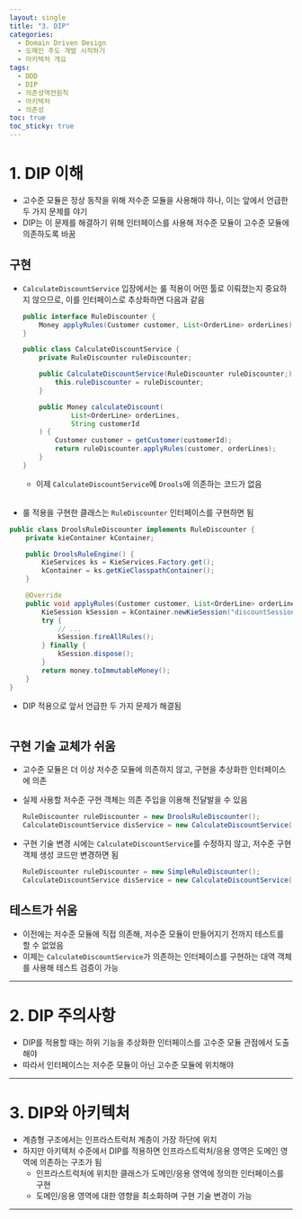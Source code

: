 ```yaml
---
layout: single
title: "3. DIP"
categories:
  - Domain Driven Design
  - 도메인 주도 개발 시작하기
  - 아키텍처 개요
tags:
  - DDD
  - DIP
  - 의존성역전원칙
  - 아키텍처
  - 의존성
toc: true
toc_sticky: true
---
```


# 1. DIP 이해

- 고수준 모듈은 정상 동작을 위해 저수준 모듈을 사용해야 하나, 이는 앞에서 언급한 두 가지 문제를 야기
- DIP는 이 문제를 해결하기 위해 인터페이스를 사용해 저수준 모듈이 고수준 모듈에 의존하도록 바꿈

## 구현

- `CalculateDiscountService` 입장에서는 룰 적용이 어떤 툴로 이뤄졌는지 중요하지 않으므로, 이를 인터페이스로 추상화하면 다음과 같음
    
    ```java
    public interface RuleDiscounter {
        Money applyRules(Customer customer, List<OrderLine> orderLines);
    }
    ```
    
    ```java
    public class CalculateDiscountService {
        private RuleDiscounter ruleDiscounter;
    
        public CalculateDiscountService(RuleDiscounter ruleDiscounter;) {
            this.ruleDiscounter = ruleDiscounter;
        }
    
        public Money calculateDiscount(
    		    List<OrderLine> orderLines, 
    		    String customerId
        ) {
            Customer customer = getCustomer(customerId);
            return ruleDiscounter.applyRules(customer, orderLines);
        }
    }
    ```
    
    - 이제 `CalculateDiscountService`에 `Drools`에 의존하는 코드가 없음
    <br><br>

- 룰 적용을 구현한 클래스는 `RuleDiscounter` 인터페이스를 구현하면 됨

```java
public class DroolsRuleDiscounter implements RuleDiscounter {
    private kieContainer kContainer;

    public DroolsRuleEngine() {
        KieServices ks = KieServices.Factory.get();
        kContainer = ks.getKieClasspathContainer();
    }

    @Override
    public void applyRules(Customer customer, List<OrderLine> orderLines) {
        KieSession kSession = kContainer.newKieSession("discountSession");
        try {
            // ...
            kSession.fireAllRules();
        } finally {
            kSession.dispose();
        }
        return money.toImmutableMoney();
    }
}
```

- DIP 적용으로 앞서 언급한 두 가지 문제가 해결됨
<br><br>

## 구현 기술 교체가 쉬움

- 고수준 모듈은 더 이상 저수준 모듈에 의존하지 않고, 구현을 추상화한 인터페이스에 의존
- 실제 사용할 저수준 구현 객체는 의존 주입을 이용해 전달발을 수 있음
    
    ```java
    RuleDiscounter ruleDiscounter = new DroolsRuleDiscounter();
    CalculateDiscountService disService = new CalculateDiscountService(ruleDiscounter);
    ```
    

- 구현 기술 변경 시에는 `CalculateDiscountService`를 수정하지 않고, 저수준 구현 객체 생성 코드만 변경하면 됨
    
    ```java
    RuleDiscounter ruleDiscounter = new SimpleRuleDiscounter();
    CalculateDiscountService disService = new CalculateDiscountService(ruleDiscounter);
    ```
    

## 테스트가 쉬움

- 이전에는 저수준 모듈에 직접 의존해, 저수준 모듈이 만들어지기 전까지 테스트를 할 수 없었음
- 이제는 `CalculateDiscountService`가 의존하는 인터페이스를 구현하는 대역 객체를 사용해 테스트 검증이 가능

---
# 2. DIP 주의사항

- DIP를 적용할 때는 하위 기능을 추상화한 인터페이스를 고수준 모듈 관점에서 도출해야
- 따라서 인터페이스는 저수준 모듈이 아닌 고수준 모듈에 위치해야

---
# 3. DIP와 아키텍처

- 계층형 구조에서는 인프라스트럭처 계층이 가장 하단에 위치
- 하지만 아키텍처 수준에서 DIP를 적용하면 인프라스트럭처/응용 영역은 도메인 영역에 의존하는 구조가 됨
    - 인프라스트럭처에 위치한 클래스가 도메인/응용 영역에 정의한 인터페이스를 구현
    - 도메인/응용 영역에 대한 영향을 최소화하며 구현 기술 변경이 가능

---